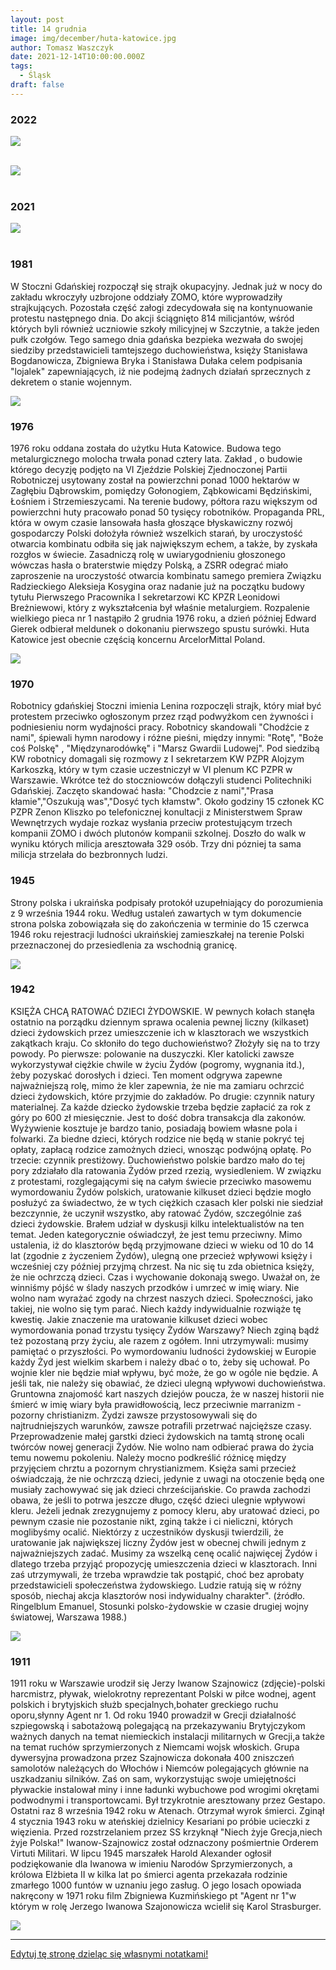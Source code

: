 ```yaml
---
layout: post
title: 14 grudnia
image: img/december/huta-katowice.jpg
author: Tomasz Waszczyk
date: 2021-12-14T10:00:00.000Z
tags:
  - Śląsk
draft: false
---
```


### 2022

<img src="./img/december/badanie.jpg"><br><br>

<img src="./img/december/brakp.jpeg"><br><br>

### 2021

<img src="./img/december/somedata.png"><br><br>

### 1981

W Stoczni Gdańskiej rozpoczął się strajk okupacyjny. Jednak już w nocy do zakładu wkroczyły uzbrojone oddziały ZOMO, które wyprowadziły strajkujących. Pozostała część załogi zdecydowała się na kontynuowanie protestu następnego dnia. Do akcji ściągnięto 814 milicjantów, wśród których byli również uczniowie szkoły milicyjnej w Szczytnie, a także jeden pułk czołgów. Tego samego dnia gdańska bezpieka wezwała do swojej siedziby przedstawicieli tamtejszego duchowieństwa, księży Stanisława Bogdanowicza, Zbigniewa Bryka i Stanisława Dułaka celem podpisania "lojalek" zapewniających, iż nie podejmą żadnych działań sprzecznych z dekretem o stanie wojennym.

<img src="./img/december/stocznia.jpg"/><br>

### 1976

1976 roku oddana została do użytku Huta Katowice. Budowa tego metalurgicznego molocha trwała ponad cztery lata. Zakład , o budowie którego decyzję podjęto na VI Zjeździe Polskiej Zjednoczonej Partii Robotniczej usytowany został na powierzchni ponad 1000 hektarów w Zagłębiu Dąbrowskim, pomiędzy Gołonogiem, Ząbkowicami Będzińskimi, Łośniem i Strzemieszycami. Na terenie budowy, półtora razu większym od powierzchni huty pracowało ponad 50 tysięcy robotników.
Propaganda PRL, która w owym czasie lansowała hasła głoszące błyskawiczny rozwój gospodarczy Polski dołożyła również wszelkich starań, by uroczystość otwarcia kombinatu odbiła się jak największym echem, a także, by zyskała rozgłos w świecie. Zasadniczą rolę w uwiarygodnieniu głoszonego wówczas hasła o braterstwie między Polską, a ZSRR odegrać miało zaproszenie na uroczystość otwarcia kombinatu samego premiera Związku Radzieckiego Aleksieja Kosygina oraz nadanie już na początku budowy tytułu Pierwszego Pracownika I sekretarzowi KC KPZR Leonidowi Breżniewowi, który z wykształcenia był właśnie metalurgiem.
Rozpalenie wielkiego pieca nr 1 nastąpiło 2 grudnia 1976 roku, a dzień później Edward Gierek odbierał meldunek o dokonaniu pierwszego spustu surówki.
Huta Katowice jest obecnie częścią koncernu ArcelorMittal Poland.

<img src="./img/december/huta-katowice.jpg"/><br>

### 1970

Robotnicy gdańskiej Stoczni imienia Lenina rozpoczęli strajk, który miał być protestem przeciwko ogłoszonym przez rząd podwyżkom cen żywności i podniesieniu norm wydajności pracy.
Robotnicy skandowali "Chodźcie z nami",
śpiewali hymn narodowy i różne pieśni, między
innymi: "Rotę", "Boże coś Polskę" ,
"Międzynarodówkę" i "Marsz Gwardii Ludowej".
Pod siedzibą KW robotnicy domagali się rozmowy z I sekretarzem KW PZPR Alojzym Karkoszką, który w tym czasie uczestniczył w VI plenum KC PZPR w Warszawie.
Wkrótce też do stoczniowców dołączyli studenci Politechniki Gdańskiej. Zaczęto skandować hasła: "Chodzcie z nami","Prasa kłamie","Oszukują was","Dosyć tych kłamstw". Około godziny 15 członek KC PZPR Zenon Kliszko po telefonicznej konultacji z Ministerstwem Spraw Wewnętrzych wydaje rozkaz wysłania przeciw protestującym trzech kompanii ZOMO i dwóch plutonów kompanii szkolnej. Doszło do walk w wyniku których milicja aresztowała 329 osób. Trzy dni pózniej ta sama milicja strzelała do bezbronnych ludzi.

### 1945

Strony polska i ukraińska podpisały protokół uzupełniający do porozumienia z 9 września 1944 roku. Według ustaleń zawartych w tym dokumencie strona polska zobowiązała się do zakończenia w terminie do 15 czerwca 1946 roku rejestracji ludności ukraińskiej zamieszkałej na terenie Polski przeznaczonej do przesiedlenia za wschodnią granicę.

<img src="./img/december/cfr.jpg"/><br>

### 1942

KSIĘŻA CHCĄ RATOWAĆ DZIECI ŻYDOWSKIE. W pewnych kołach stanęła ostatnio na porządku dziennym sprawa ocalenia pewnej liczny (kilkaset) dzieci żydowskich przez umieszczenie ich w klasztorach we wszystkich zakątkach kraju. Co skłoniło do tego duchowieństwo? Złożyły się na to trzy powody. Po pierwsze: polowanie na duszyczki. Kler katolicki zawsze wykorzystywał ciężkie chwile w życiu Żydów (pogromy, wygnania itd.), żeby pozyskać dorosłych i dzieci. Ten moment odgrywa zapewne najważniejszą rolę, mimo że kler zapewnia, że nie ma zamiaru ochrzcić dzieci żydowskich, które przyjmie do zakładów. Po drugie: czynnik natury materialnej. Za każde dziecko żydowskie trzeba będzie zapłacić za rok z góry po 600 zł miesięcznie. Jest to dość dobra transakcja dla zakonów. Wyżywienie kosztuje je bardzo tanio, posiadają bowiem własne pola i folwarki. Za biedne dzieci, których rodzice nie będą w stanie pokryć tej opłaty, zapłacą rodzice zamożnych dzieci, wnosząc podwójną opłatę. Po trzecie: czynnik prestiżowy. Duchowieństwo polskie bardzo mało do tej pory zdziałało dla ratowania Żydów przed rzezią, wysiedleniem. W związku z protestami, rozglegającymi się na całym świecie przeciwko masowemu wymordowaniu Żydów polskich, uratowanie kilkuset dzieci będzie mogło posłużyć za świadectwo, że w tych ciężkich czasach kler polski nie siedział bezczynnie, że uczynił wszystko, aby ratować Żydów, szczególnie zaś dzieci żydowskie. Brałem udział w dyskusji kilku intelektualistów na ten temat. Jeden kategorycznie oświadczył, że jest temu przeciwny. Mimo ustalenia, iż do klasztorów będą przyjmowane dzieci w wieku od 10 do 14 lat (zgodnie z życzeniem Żydów), ulegną one przecież wpływowi księży i wcześniej czy później przyjmą chrzest. Na nic się tu zda obietnica księży, że nie ochrzczą dzieci. Czas i wychowanie dokonają swego. Uważał on, że winniśmy pójść w ślady naszych przodków i umrzeć w imię wiary. Nie wolno nam wyrażać zgody na chrzest naszych dzieci. Społeczności, jako takiej, nie wolno się tym parać. Niech każdy indywidualnie rozwiąże tę kwestię. Jakie znaczenie ma uratowanie kilkuset dzieci wobec wymordowania ponad trzystu tysięcy Żydów Warszawy? Niech zginą bądź też pozostaną przy życiu, ale razem z ogółem. Inni utrzymywali: musimy pamiętać o przyszłości. Po wymordowaniu ludności żydowskiej w Europie każdy Żyd jest wielkim skarbem i należy dbać o to, żeby się uchował. Po wojnie kler nie będzie miał wpływu, być może, że go w ogóle nie będzie. A jeśli tak, nie należy się obawiać, że dzieci ulegną wpływowi duchowieństwa. Gruntowna znajomość kart naszych dziejów poucza, że w naszej historii nie śmierć w imię wiary była prawidłowością, lecz przeciwnie marranizm - pozorny christianizm. Żydzi zawsze przystosowywali się do najtrudniejszych warunków, zawsze potrafili przetrwać najcięższe czasy. Przeprowadzenie małej garstki dzieci żydowskich na tamtą stronę ocali twórców nowej generacji Żydów. Nie wolno nam odbierać prawa do życia temu nowemu pokoleniu. Należy mocno podkreślić różnicę między przyjęciem chrztu a pozornym chrystianizmem. Księża sami przecież oświadczają, że nie ochrzczą dzieci, jedynie z uwagi na otoczenie będą one musiały zachowywać się jak dzieci chrześcijańskie. Co prawda zachodzi obawa, że jeśli to potrwa jeszcze długo, część dzieci ulegnie wpływowi kleru. Jeżeli jednak zrezygnujemy z pomocy kleru, aby uratować dzieci, po pewnym czasie nie pozostanie nikt, zginą także i ci nieliczni, których moglibyśmy ocalić. Niektórzy z uczestników dyskusji twierdzili, że uratowanie jak największej liczny Żydów jest w obecnej chwili jednym z najważniejszych zadać. Musimy za wszelką cenę ocalić najwięcej Żydów i dlatego trzeba przyjąć propozycję umieszczenia dzieci w klasztorach. Inni zaś utrzymywali, że trzeba wprawdzie tak postąpić, choć bez aprobaty przedstawicieli społeczeństwa żydowskiego. Ludzie ratują się w różny sposób, niechaj akcja klasztorów nosi indywidualny charakter". (źródło. Ringelblum Emanuel, Stosunki polsko-żydowskie w czasie drugiej wojny światowej, Warszawa 1988.)

<img src="./img/december/emmanuel.jpg"/><br>

### 1911

1911 roku w Warszawie urodził się Jerzy Iwanow Szajnowicz (zdjęcie)-polski harcmistrz, pływak, wielokrotny reprezentant Polski w piłce wodnej, agent polskich i brytyjskich służb specjalnych,bohater greckiego ruchu oporu,słynny Agent nr 1.
Od roku 1940 prowadził w Grecji działalność szpiegowską i sabotażową polegającą na przekazywaniu Brytyjczykom ważnych danych na temat niemieckich instalacji militarnych w Grecji,a także na temat ruchów sprzymierzonych z Niemcami wojsk włoskich. Grupa dywersyjna prowadzona przez Szajnowicza dokonała 400 zniszczeń samolotów należących do Włochów i Niemców polegających głównie na uszkadzaniu silników. Zaś on sam, wykorzystując swoje umiejętności pływackie instalował miny i inne ładunki wybuchowe pod wrogimi okrętami podwodnymi i transportowcami.
Był trzykrotnie aresztowany przez Gestapo. Ostatni raz 8 września 1942 roku w Atenach. Otrzymał wyrok śmierci. Zginął 4 stycznia 1943 roku w ateńskiej dzielnicy Kesariani po próbie ucieczki z więzienia. Przed rozstrzelaniem przez SS krzyknął "Niech żyje Grecja,niech żyje Polska!"
Iwanow-Szajnowicz został odznaczony
pośmiertnie Orderem Virtuti Militari. W lipcu
1945 marszałek Harold Alexander ogłosił
podziękowanie dla Iwanowa w imieniu
Narodów Sprzymierzonych, a królowa Elżbieta
II w kilka lat po śmierci agenta przekazała
rodzinie zmarłego 1000 funtów w uznaniu jego
zasług.
O jego losach opowiada nakręcony w 1971 roku film Zbigniewa Kuzmińskiego pt "Agent nr 1"w którym w rolę Jerzego Iwanowa Szajonowicza wcielił się Karol Strasburger.

<img src="./img/december/szajnowicz.jpg"/><br>

---

<a href="https://github.com/TomaszWaszczyk/historia.waszczyk.com/edit/master/src/content/december-14.md" target="_blank">Edytuj tę stronę dzieląc się własnymi notatkami!</a>
